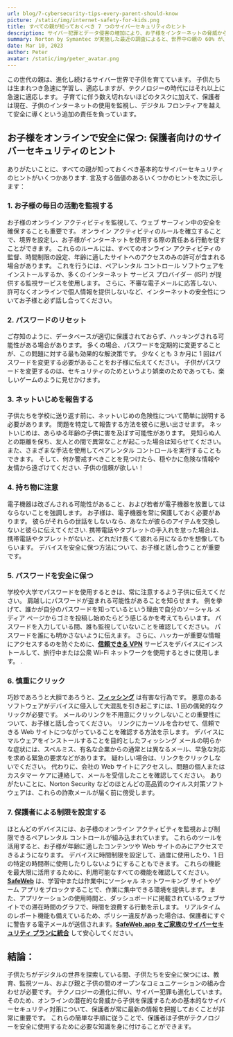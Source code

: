 ```yaml
---
url: blog/7-cybersecurity-tips-every-parent-should-know
picture: /static/img/internet-safety-for-kids.png
title: すべての親が知っておくべき 7 つのサイバーセキュリティのヒント
description: サイバー犯罪とデータ侵害の増加により、お子様をインターネットの脅威から守ることはますます困難になっています。
summary: Norton by Symantec が実施した最近の調査によると、世界中の親の 60% が、11 歳になる前に子供にインターネットへのアクセスを許可しています。 保護者の 78% が、子どもたちが 5 年前よりもオンラインの脅威にさらされていると感じているにもかかわらず、50% だけが子どもたちのブラウザ履歴をチェックし、46% が特定の Web サイトやアプリケーションへのアクセスを制限しています。
date: Mar 10, 2023
author: Peter
avatar: /static/img/peter_avatar.png
---
```

この世代の親は、進化し続けるサイバー世界で子供を育てています。 子供たちは生まれつき急速に学習し、適応しますが、テクノロジーの時代にはそれ以上に急速に適応します。 子育てに伴う数え切れないほどのタスクに加えて、保護者は現在、子供のインターネットの使用を監視し、デジタル フロンティアを越えて安全に導くという追加の責任を負っています。

## お子様をオンラインで安全に保つ: 保護者向けのサイバーセキュリティのヒント

ありがたいことに、すべての親が知っておくべき基本的なサイバーセキュリティのヒントがいくつかあります.
言及する価値のあるいくつかのヒントを次に示します：

### 1. お子様の毎日の活動を監視する
お子様のオンライン アクティビティを監視して、ウェブ サーフィン中の安全を確保することも重要です。 オンライン アクティビティのルールを確立することで、境界を設定し、お子様がインターネットを使用する際の責任ある行動を促すことができます。 これらのルールには、すべてのオンライン アクティビティの監督、時間制限の設定、年齢に適したサイトへのアクセスのみの許可が含まれる場合があります。
これを行うには、ペアレンタル コントロール ソフトウェアをインストールするか、多くのインターネット サービス プロバイダー (ISP) が提供する監視サービスを使用します。 さらに、不審な電子メールに応答しない、許可なくオンラインで個人情報を提供しないなど、インターネットの安全性についてお子様と必ず話し合ってください。

### 2. パスワードのリセット
ご存知のように、データベースが適切に保護されておらず、ハッキングされる可能性がある場合があります。 多くの場合、パスワードを定期的に変更することが、この問題に対する最も効果的な解決策です。 少なくとも 3 か月に 1 回はパスワードを変更する必要があることをお子様に伝えてください。 子供がパスワードを変更するのは、セキュリティのためというより娯楽のためであっても、楽しいゲームのように見せかけます。

### 3. ネットいじめを報告する
子供たちを学校に送り返す前に、ネットいじめの危険性について簡単に説明する必要があります。 問題を特定して報告する方法を彼らに思い出させます。 ネットいじめは、あらゆる年齢の子供に害を及ぼす可能性があります。 見知らぬ人との距離を保ち、友人との間で異常なことが起こった場合は知らせてください。 また、さまざまな手法を使用してペアレンタル コントロールを実行することもできます。 そして、何か警戒すべきことを見つけたら、穏やかに危険な情報や友情から遠ざけてください. 子供の信頼が欲しい！

### 4. 持ち物に注意
電子機器は改ざんされる可能性があること、および若者が電子機器を放置してはならないことを強調します。 お子様は、電子機器を常に保護しておく必要があります。 彼らがそれらの世話をしないなら、あなたが彼らのアイテムを交換しないと彼らに伝えてください. 携帯電話やタブレットの手入れを怠った場合は、携帯電話やタブレットがないと、どれだけ長くて疲れる月になるかを想像してもらいます。 デバイスを安全に保つ方法について、お子様と話し合うことが重要です。

### 5. パスワードを安全に保つ
学校や大学でパスワードを使用するときは、常に注意するよう子供に伝えてください。 肩越しにパスワードが盗まれる可能性があることを知らせます。 例を挙げて、誰かが自分のパスワードを知っているという理由で自分のソーシャル メディア ページからゴミを投稿し始めたらどう感じるかを考えてもらいます。 パスワードを入力している間、誰も監視していないことを確認してください。 パスワードを誰にも明かさないように伝えます。 さらに、ハッカーが重要な情報にアクセスするのを防ぐために、**[信頼できる VPN](https://cybernews.com/best-vpn/)** サービスをデバイスにインストールして、旅行中または公衆 Wi-Fi ネットワークを使用するときに使用します。 .

### 6. 慎重にクリック
巧妙であろうと大胆であろうと、**[フィッシング](https://www.orienteed.com/en/phishing-identify-protect-yourself)** は有害な行為です。 悪意のあるソフトウェアがデバイスに侵入して大混乱を引き起こすには、1 回の偶発的なクリックが必要です。 メールのリンクを不用意にクリックしないことの重要性について、お子様と話し合ってください。 リンクにカーソルを合わせて、信頼できる Web サイトにつながっていることを確認する方法を示します。 デバイスにマルウェアをインストールすることを目的としたフィッシング メールの明らかな症状には、スペルミス、有名な企業からの通常とは異なるメール、早急な対応を求める緊急の要求などがあります。 疑わしい場合は、リンクをクリックしないでください。 代わりに、会社の Web サイトにアクセスし、問題の個人またはカスタマー ケアに連絡して、メールを受信したことを確認してください。 ありがたいことに、Norton Security などのほとんどの高品質のウイルス対策ソフトウェアは、これらの詐欺メールが届く前に傍受します。

### 7. 保護者による制限を設定する
ほとんどのデバイスには、お子様のオンライン アクティビティを監視および制限できるペアレンタル コントロールが組み込まれています。 これらのツールを活用すると、お子様が年齢に適したコンテンツや Web サイトのみにアクセスできるようになります。 デバイスに時間制限を設定して、過度に使用したり、1 日の特定の時間帯に使用したりしないようにすることもできます。 これらの機能を最大限に活用するために、利用可能なすべての機能を確認してください。**[SafeWeb](https://safeweb.app/ja/)** は、学習中または作業中にソーシャル ネットワーキング サイトやゲーム アプリをブロックすることで、作業に集中できる環境を提供します。 また、アプリケーションの使用時間と、ダッシュボードに掲載されているウェブサイトでの滞在時間のグラフで、時間を浪費する行動を示します。 リアルタイムのレポート機能も備えているため、ポリシー違反があった場合は、保護者にすぐに警告する電子メールが送信されます。**[SafeWeb.app をご家族のサイバーセキュリティ プランに統合](https://safeweb.app/ja/download/)** して安心してください。

## 結論：
子供たちがデジタルの世界を探索している間、子供たちを安全に保つには、教育、監視ツール、および親と子供の間のオープンなコミュニケーションの組み合わせが必要です。 テクノロジーの進化に伴い、サイバー犯罪も進化しています。 そのため、オンラインの潜在的な脅威から子供を保護するための基本的なサイバーセキュリティ対策について、保護者が常に最新の情報を把握しておくことが非常に重要です。
これらの簡単な手順に従うことで、保護者は子供がテクノロジーを安全に使用するために必要な知識を身に付けることができます。
